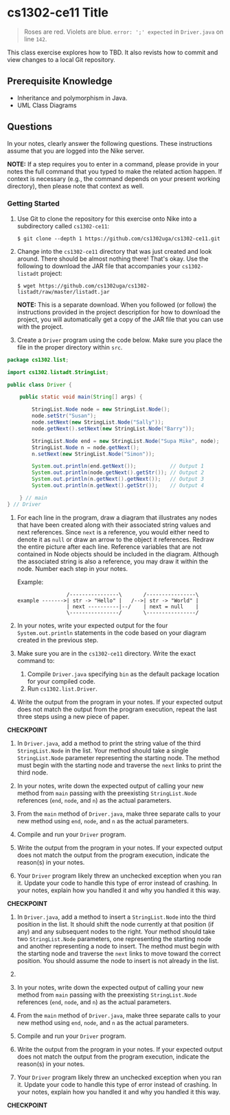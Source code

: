 # cs1302-ce11 Title 

> Roses are red. 
> Violets are blue. 
> `error: ';' expected` in `Driver.java` on line `142`.

This class exercise explores how to TBD.
It also revists how to commit and view changes to a local Git repository.

## Prerequisite Knowledge

* Inheritance and polymorphism in Java.
* UML Class Diagrams

## Questions

In your notes, clearly answer the following questions. These instructions assume that you are 
logged into the Nike server. 

**NOTE:** If a step requires you to enter in a command, please provide in your notes the full 
command that you typed to make the related action happen. If context is necessary (e.g., the 
command depends on your present working directory), then please note that context as well.

### Getting Started

1. Use Git to clone the repository for this exercise onto Nike into a subdirectory called `cs1302-ce11`:

   ```
   $ git clone --depth 1 https://github.com/cs1302uga/cs1302-ce11.git
   ```

1. Change into the `cs1302-ce11` directory that was just created and look around. There should be
   almost nothing there! That's okay. Use the following to download the JAR file that accompanies your
   `cs1302-listadt` project:
   
   ```
   $ wget https://github.com/cs1302uga/cs1302-listadt/raw/master/listadt.jar
   ```
   
   **NOTE:** This is a separate download. When you followed (or follow) the instructions provided
   in the project description for how to download the project, you will automatically get a copy of
   the JAR file that you can use with the project.

1. Create a `Driver` program using the code below. Make sure you place the file in the proper directory
   within `src`.

```java
package cs1302.list;

import cs1302.listadt.StringList;

public class Driver {

    public static void main(String[] args) {

        StringList.Node node = new StringList.Node();
        node.setStr("Susan");
        node.setNext(new StringList.Node("Sally"));
        node.getNext().setNext(new StringList.Node("Barry"));

        StringList.Node end = new StringList.Node("Supa Mike", node);
        StringList.Node n = node.getNext();
        n.setNext(new StringList.Node("Simon"));

        System.out.println(end.getNext());           // Output 1
        System.out.println(node.getNext().getStr()); // Output 2
        System.out.println(n.getNext().getNext());   // Output 3
        System.out.println(n.getNext().getStr());    // Output 4

    } // main
} // Driver
```

1. For each line in the program, draw a diagram that illustrates any nodes that have been created along with 
   their associated string values and next references. Since `next` is a reference, you would either need to 
   denote it as `null` or draw an arrow to the object it references. Redraw the entire picture after each line.
   Reference variables that are not contained in Node objects should be included in the diagram. Although the 
   associated string is also a reference, you may draw it within the node. Number each step in your notes.
   
   Example:
   ```
                   /----------------\       /----------------\
   example ------->| str -> "Hello" |   /-->| str -> "World" |
                   | next ----------|--/    | next = null    |
                   \----------------/       \----------------/
   ```
  
   
1. In your notes, write your expected output for the four `System.out.println` statements in the code based 
   on your diagram created in the previous step. 
   
1. Make sure you are in the `cs1302-ce11` directory. Write the exact command to:
   1. Compile `Driver.java` specifying `bin` as the default package location for your compiled code.
   1. Run `cs1302.list.Driver`.

1. Write the output from the program in your notes. If your expected output does not match the output from the 
   program execution, repeat the last three steps using a new piece of paper.
   
**CHECKPOINT**

1. In `Driver.java`, add a method to print the string value of the third `StringList.Node` in the list. Your
   method should take a single `StringList.Node` parameter representing the starting node. The method must
   begin with the starting node and traverse the `next` links to print the third node.
   
1. In your notes, write down the expected output of calling your new method from `main` passing with 
   the preexisting `StringList.Node` references (`end`, `node`, and `n`) as the actual parameters.

1. From the `main` method of `Driver.java`, make three separate calls to your new method using `end`, `node`,
   and `n` as the actual parameters.
   
1. Compile and run your `Driver` program. 

1. Write the output from the program in your notes. If your expected output does not match the output from the 
   program execution, indicate the reason(s) in your notes.
   
1. Your `Driver` program likely threw an unchecked exception when you ran it. Update your code to handle this 
   type of error instead of crashing. In your notes, explain how you handled it and why you handled it this way.

**CHECKPOINT**

1. In `Driver.java`, add a method to insert a `StringList.Node` into the third position in the list. It should 
   shift the node currently at that position (if any) and any subsequent nodes to the right. Your 
   method should take two `StringList.Node` parameters, one representing the starting node and another
   representing a node to insert. The method must begin with the starting node and traverse the `next` links to
   move toward the correct position. You should assume the node to insert is not already in the list.
   
1. 
   
1. In your notes, write down the expected output of calling your new method from `main` passing with 
   the preexisting `StringList.Node` references (`end`, `node`, and `n`) as the actual parameters.

1. From the `main` method of `Driver.java`, make three separate calls to your new method using `end`, `node`,
   and `n` as the actual parameters.
   
1. Compile and run your `Driver` program. 

1. Write the output from the program in your notes. If your expected output does not match the output from the 
   program execution, indicate the reason(s) in your notes.
   
1. Your `Driver` program likely threw an unchecked exception when you ran it. Update your code to handle this 
   type of error instead of crashing. In your notes, explain how you handled it and why you handled it this way.

**CHECKPOINT**
